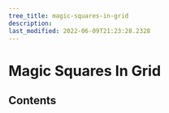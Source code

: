 ```yaml
---
tree_title: magic-squares-in-grid
description: 
last_modified: 2022-06-09T21:23:28.2328
---
```


# Magic Squares In Grid

## Contents
